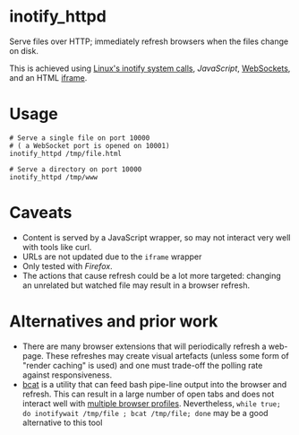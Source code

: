 # inotify_httpd

Serve files over HTTP; immediately refresh browsers when the files change on disk.

This is achieved using  [Linux's inotify system calls](http://man7.org/linux/man-pages/man7/inotify.7.html), *JavaScript*, [WebSockets](https://www.w3.org/TR/websockets/), and an HTML [iframe](https://www.w3.org/wiki/HTML/Elements/iframe).

# Usage

```
# Serve a single file on port 10000
# ( a WebSocket port is opened on 10001)
inotify_httpd /tmp/file.html

# Serve a directory on port 10000
inotify_httpd /tmp/www

```

 # Caveats

* Content is served by a JavaScript wrapper, so may not interact very well with tools like curl.
* URLs are not updated due to the `iframe` wrapper
* Only tested with *Firefox*.
* The actions that cause refresh could be a lot more targeted: changing an unrelated but watched file may result in a browser refresh.


# Alternatives and prior work

 * There are many browser extensions that will periodically refresh a web-page. These refreshes may create visual artefacts (unless some form of "render caching" is used) and one must trade-off the polling rate against responsiveness.
 * [bcat](https://rtomayko.github.io/bcat/) is a utility that can feed bash pipe-line output into the browser and refresh. This can result in a large number of open tabs and does not interact well with [multiple browser profiles](https://lifehacker.com/5481213/master-multiple-firefox-profiles-for-more-productive-browsing). Nevertheless, `while true; do inotifywait /tmp/file ; bcat /tmp/file; done` may be a good alternative to this tool
